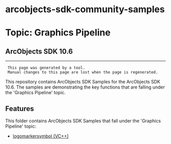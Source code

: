 # arcobjects-sdk-community-samples 
# Topic: Graphics Pipeline
## ArcObjects SDK 10.6  

----------
     This page was generated by a tool.
     Manual changes to this page are lost when the page is regenerated.

This repository contains ArcObjects SDK Samples for the ArcObjects SDK 10.6.  The samples are demonstrating the key functions that are falling under the 'Graphics Pipeline' topic.  


## Features

This folder contains ArcObjects SDK Samples that fall under the 'Graphics Pipeline' topic:

* [logomarkersymbol (VC++)](../../../../tree/master/Vcpp/GraphicsPipeline/logomarkersymbol)  


